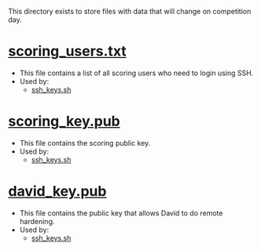 This directory exists to store files with data that will change on competition day.

# [scoring_users.txt](./scoring_users.txt)
- This file contains a list of all scoring users who need to login using SSH.
- Used by:
  - [ssh_keys.sh](../scripts/ssh_keys.sh)
# [scoring_key.pub](./scoring_key.pub)
- This file contains the scoring public key.
- Used by:
  - [ssh_keys.sh](../scripts/ssh_keys.sh)
# [david_key.pub](./david_key.pub)
- This file contains the public key that allows David to do remote hardening.
- Used by:
  - [ssh_keys.sh](../scripts/ssh_keys.sh)
